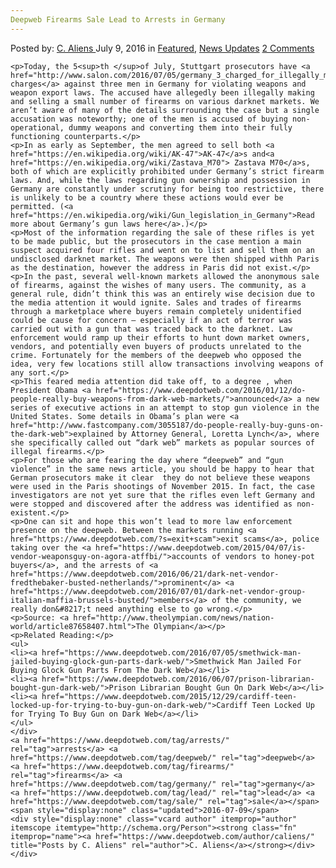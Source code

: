 ```yaml
---
Deepweb Firearms Sale Lead to Arrests in Germany
---
```

<article class="post-listing post-14774 post type-post status-publish format-standard has-post-thumbnail hentry  tag-deepweb tag-firearms tag-germany tag-lead tag-sale">
    <div class="post-inner">
        <span>Posted by: <a href="https://www.deepdotweb.com/author/caliens/" title="">C. Aliens </a></span>
    <span>July 9, 2016</span>
    <span>in <a href="https://www.deepdotweb.com/category/deepdot-news/" rel="category tag">Featured</a>, <a href="https://www.deepdotweb.com/category/news-updates/" rel="category tag">News Updates</a></span>
    <span><a href="https://www.deepdotweb.com/2016/07/09/deepweb-firearms-sale-lead-arrests-germany/#comments">2 Comments</a></span>
    </p>
    <div class="clear"></div>
    
    <p>Today, the 5<sup>th </sup>of July, Stuttgart prosecutors have <a href="http://www.salon.com/2016/07/05/germany_3_charged_for_illegally_making_selling_firearms/">filed charges</a> against three men in Germany for violating weapons and weapon export laws. The accused have allegedly been illegally making and selling a small number of firearms on various darknet markets. We aren’t aware of many of the details surrounding the case but a single accusation was noteworthy; one of the men is accused of buying non-operational, dummy weapons and converting them into their fully functioning counterparts.</p>
    <p>In as early as September, the men agreed to sell both <a href="https://en.wikipedia.org/wiki/AK-47">AK-47</a>s and<a href="https://en.wikipedia.org/wiki/Zastava_M70"> Zastava M70</a>s, both of which are explicitly prohibited under Germany’s strict firearm laws. And, while the laws regarding gun ownership and possession in Germany are constantly under scrutiny for being too restrictive, there is unlikely to be a country where these actions would ever be permitted. (<a href="https://en.wikipedia.org/wiki/Gun_legislation_in_Germany">Read more about Germany’s gun laws here</a>.)</p>
    <p>Most of the information regarding the sale of these rifles is yet to be made public, but the prosecutors in the case mention a main suspect acquired four rifles and went on to list and sell them on an undisclosed darknet market. The weapons were then shipped withh Paris as the destination, however the address in Paris did not exist.</p>
    <p>In the past, several well-known markets allowed the anonymous sale of firearms, against the wishes of many users. The community, as a general rule, didn’t think this was an entirely wise decision due to the media attention it would ignite. Sales and trades of firearms through a marketplace where buyers remain completely unidentified could be cause for concern – especially if an act of terror was carried out with a gun that was traced back to the darknet. Law enforcement would ramp up their efforts to hunt down market owners, vendors, and potentially even buyers of products unrelated to the crime. Fortunately for the members of the deepweb who opposed the idea, very few locations still allow transactions involving weapons of any sort.</p>
    <p>This feared media attention did take off, to a degree , when President Obama <a href="https://www.deepdotweb.com/2016/01/12/do-people-really-buy-weapons-from-dark-web-markets/">announced</a> a new series of executive actions in an attempt to stop gun violence in the United States. Some details in Obama’s plan were <a href="http://www.fastcompany.com/3055187/do-people-really-buy-guns-on-the-dark-web">explained by Attorney General, Loretta Lynch</a>, where she specifically called out “dark web” markets as popular sources of illegal firearms.</p>
    <p>For those who are fearing the day where “deepweb” and “gun violence” in the same news article, you should be happy to hear that German prosecutors make it clear  they do not believe these weapons were used in the Paris shootings of November 2015. In fact, the case investigators are not yet sure that the rifles even left Germany and were stopped and discovered after the address was identified as non-existent.</p>
    <p>One can sit and hope this won’t lead to more law enforcement presence on the deepweb. Between the markets running <a href="https://www.deepdotweb.com/?s=exit+scam">exit scams</a>, police taking over the <a href="https://www.deepdotweb.com/2015/04/07/is-vendor-weaponsguy-on-agora-atffbi/">accounts of vendors to honey-pot buyers</a>, and the arrests of <a href="https://www.deepdotweb.com/2016/06/21/dark-net-vendor-fredthebaker-busted-netherlands/">prominent</a> <a href="https://www.deepdotweb.com/2016/07/01/dark-net-vendor-group-italian-maffia-brussels-busted/">members</a> of the community, we really don&#8217;t need anything else to go wrong.</p>
    <p>Source: <a href="http://www.theolympian.com/news/nation-world/article87658407.html">The Olympian</a></p>
    <p>Related Reading:</p>
    <ul>
    <li><a href="https://www.deepdotweb.com/2016/07/05/smethwick-man-jailed-buying-glock-gun-parts-dark-web/">Smethwick Man Jailed For Buying Glock Gun Parts From The Dark Web</a></li>
    <li><a href="https://www.deepdotweb.com/2016/06/07/prison-librarian-bought-gun-dark-web/">Prison Librarian Bought Gun On Dark Web</a></li>
    <li><a href="https://www.deepdotweb.com/2015/12/29/cardiff-teen-locked-up-for-trying-to-buy-gun-on-dark-web/">Cardiff Teen Locked Up for Trying To Buy Gun on Dark Web</a></li>
    </ul>
    </div>
    <a href="https://www.deepdotweb.com/tag/arrests/" rel="tag">arrests</a> <a href="https://www.deepdotweb.com/tag/deepweb/" rel="tag">deepweb</a> <a href="https://www.deepdotweb.com/tag/firearms/" rel="tag">firearms</a> <a href="https://www.deepdotweb.com/tag/germany/" rel="tag">germany</a> <a href="https://www.deepdotweb.com/tag/lead/" rel="tag">lead</a> <a href="https://www.deepdotweb.com/tag/sale/" rel="tag">sale</a></span> <span style="display:none" class="updated">2016-07-09</span>
    <div style="display:none" class="vcard author" itemprop="author" itemscope itemtype="http://schema.org/Person"><strong class="fn" itemprop="name"><a href="https://www.deepdotweb.com/author/caliens/" title="Posts by C. Aliens" rel="author">C. Aliens</a></strong></div>
    </div>
</article>

